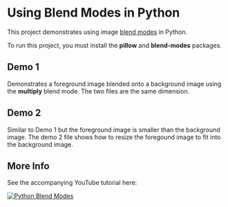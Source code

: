 # Using Blend Modes in Python

This project demonstrates using image [blend modes](https://pypi.org/project/blend-modes/) in Python.

To run this project, you must install the **pillow** and **blend-modes** packages.

## Demo 1

Demonstrates a foreground image blended onto a background image using the **multiply** blend mode. The two files are the same dimension.

## Demo 2

Similar to Demo 1 but the foreground image is smaller than the background image. The demo 2 file shows how to resize the foregound image to fit into the background image.

## More Info

See the accompanying YouTube tutorial here:

[![Python Blend Modes](https://img.youtube.com/vi/thK9mA1fUBA/0.jpg)](http://www.youtube.com/watch?v=thK9mA1fUBA "Python Tutorial: Image Blend Modes")